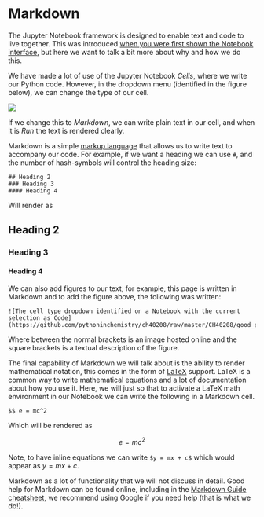 # Markdown

The Jupyter Notebook framework is designed to enable text and code to live together. 
This was introduced [when you were first shown the Notebook interface](https://pythoninchemistry.org/ch40208/notebooks_introduction/the_notebook_interface.html), but here we want to talk a bit more about why and how we do this. 

We have made a lot of use of the Jupyter Notebook *Cells*, where we write our Python code. 
However, in the dropdown menu (identified in the figure below), we can change the type of our cell. 

![](https://github.com/pythoninchemistry/ch40208/raw/master/CH40208/good_practice/code_cell.png)

If we change this to *Markdown*, we can write plain text in our cell, and when it is *Run* the text is rendered clearly. 

Markdown is a simple [markup language](https://en.wikipedia.org/wiki/Markup_language) that allows us to write text to accompany our code. 
For example, if we want a heading we can use `#`, and the number of hash-symbols will control the heading size:

```
## Heading 2
### Heading 3
#### Heading 4
```

Will render as 

## Heading 2
### Heading 3
#### Heading 4

We can also add figures to our text, for example, this page is written in Markdown and to add the figure above, the following was written: 

```
![The cell type dropdown identified on a Notebook with the current selection as Code](https://github.com/pythoninchemistry/ch40208/raw/master/CH40208/good_practice/code_cell.png)
```

Where between the normal brackets is an image hosted online and the square brackets is a textual description of the figure. 

The final capability of Markdown we will talk about is the ability to render mathematical notation, this comes in the form of [LaTeX](https://en.wikipedia.org/wiki/LaTeX) support. 
LaTeX is a common way to write mathematical equations and a lot of documentation about how you use it. 
Here, we will just so that to activate a LaTeX math environment in our Notebook we can write the following in a Markdown cell. 

```
$$ e = mc^2
```

Which will be rendered as 

$$ e = mc^2 $$

Note, to have inline equations we can write `$y = mx + c$` which would appear as $y = mx+c$. 

Markdown as a lot of functionality that we will not discuss in detail. 
Good help for Markdown can be found online, including in the [Markdown Guide cheatsheet](https://www.markdownguide.org/basic-syntax/), we recommend using Google if you need help (that is what we do!).
